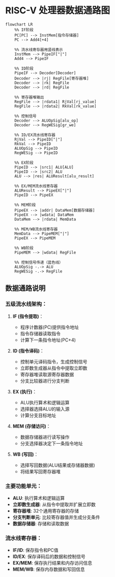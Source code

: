 # RISC-V 处理器数据通路图

```mermaid
flowchart LR
    %% IF阶段
    PC[PC] --> InstMem[指令存储器]
    PC --> Add4[+4]
    
    %% 流水线寄存器用竖线表示
    InstMem --> PipeIF["|"]
    Add4 --> PipeIF
    
    %% ID阶段
    PipeIF --> Decoder[Decoder]
    Decoder --> |rj| RegFile[寄存器堆]
    Decoder --> |rk| RegFile
    Decoder --> |rd| RegFile
    
    %% 寄存器堆输出
    RegFile --> |rdata1| RjVal[rj_value]
    RegFile --> |rdata2| RkVal[rk_value]
    
    %% 控制信号
    Decoder --> ALUOpSig[alu_op]
    Decoder --> RegWESig[gr_we]
    
    %% ID/EX流水线寄存器
    RjVal --> PipeID["|"]
    RkVal --> PipeID
    ALUOpSig --> PipeID
    RegWESig --> PipeID
    
    %% EX阶段
    PipeID --> |src1| ALU[ALU]
    PipeID --> |src2| ALU
    ALU --> |res| ALUResult[alu_result]
    
    %% EX/MEM流水线寄存器
    ALUResult --> PipeEX["|"]
    PipeID --> PipeEX
    
    %% MEM阶段
    PipeEX --> |addr| DataMem[数据存储器]
    PipeEX --> |wdata| DataMem
    DataMem --> |rdata| MemData
    
    %% MEM/WB流水线寄存器
    MemData --> PipeMEM["|"]
    PipeEX --> PipeMEM
    
    %% WB阶段
    PipeMEM --> |wdata| RegFile
    
    %% 控制信号传递（蓝色线）
    ALUOpSig -.-> ALU
    RegWESig -.-> RegFile
```

## 数据通路说明

### 五级流水线架构：

1. **IF (指令提取)**：
   - 程序计数器(PC)提供指令地址
   - 指令存储器读取指令
   - 计算下一条指令地址(PC+4)

2. **ID (指令译码)**：
   - 控制单元译码指令，生成控制信号
   - 立即数生成器从指令中提取立即数
   - 寄存器堆读取源寄存器数据
   - 分支比较器进行分支判断

3. **EX (执行)**：
   - ALU执行算术和逻辑运算
   - 选择器选择ALU的输入源
   - 计算分支目标地址

4. **MEM (存储访问)**：
   - 数据存储器进行读写操作
   - 分支选择器决定下一条指令地址

5. **WB (写回)**：
   - 选择写回数据(ALU结果或存储器数据)
   - 将结果写回寄存器堆

### 主要功能单元：

- **ALU**: 执行算术和逻辑运算
- **立即数生成器**: 从指令中提取并扩展立即数
- **寄存器堆**: 32个通用寄存器的存储
- **分支判断单元**: 比较寄存器值并生成分支条件
- **数据存储器**: 存储和读取数据

### 流水线寄存器：
- **IF/ID**: 保存指令和PC值
- **ID/EX**: 保存译码后的数据和控制信号
- **EX/MEM**: 保存执行结果和内存访问信息
- **MEM/WB**: 保存内存数据和写回信息